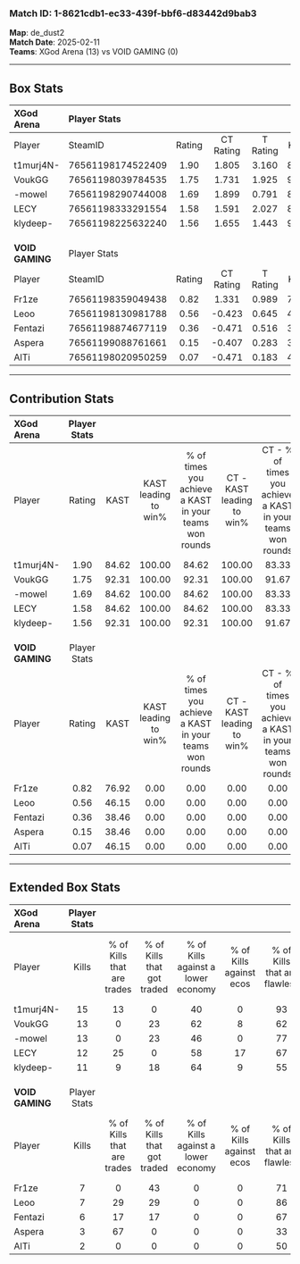 ### Match ID: 1-8621cdb1-ec33-439f-bbf6-d83442d9bab3  
**Map**: de_dust2  
**Match Date**: 2025-02-11  
**Teams**: XGod Arena (13) vs VOID GAMING (0)  

---  

## Box Stats  

| **XGod Arena**  | Player Stats      |        |           |          |       |       |       |         |        |      |     |
| :- | :- | :-: | :-: | :-: | :-: | :-: | :-: | :-: | :-: | :-: | :-: |
| Player          | SteamID           | Rating | CT Rating | T Rating | KAST  |  ADR  | Kills | Assists | Deaths | K/D  | HS% |
| t1murj4N-       | 76561198174522409 |  1.90  |   1.805   |  3.160   | 84.62 | 99.9  |  15   |    4    |   3    | 5.00 | 26  |
| VoukGG          | 76561198039784535 |  1.75  |   1.731   |  1.925   | 92.31 | 97.9  |  13   |    5    |   5    | 2.60 | 61  |
| -mowel          | 76561198290744008 |  1.69  |   1.899   |  0.791   | 84.62 | 95.6  |  13   |    6    |   5    | 2.60 | 61  |
| LECY            | 76561198333291554 |  1.58  |   1.591   |  2.027   | 84.62 | 79.3  |  12   |    2    |   4    | 3.00 | 41  |
| klydeep-        | 76561198225632240 |  1.56  |   1.655   |  1.443   | 92.31 | 121.9 |  11   |    9    |   9    | 1.22 | 36  |
|                 |                   |        |           |          |       |       |       |         |        |      |     |
|                 |                   |        |           |          |       |       |       |         |        |      |     |
|                 |                   |        |           |          |       |       |       |         |        |      |     |
| **VOID GAMING** | Player Stats      |        |           |          |       |       |       |         |        |      |     |
| Player          | SteamID           | Rating | CT Rating | T Rating | KAST  |  ADR  | Kills | Assists | Deaths | K/D  | HS% |
| Fr1ze           | 76561198359049438 |  0.82  |   1.331   |  0.989   | 76.92 | 74.9  |   7   |    3    |   13   | 0.54 | 85  |
| Leoo            | 76561198130981788 |  0.56  |  -0.423   |  0.645   | 46.15 | 69.7  |   7   |    1    |   13   | 0.54 | 57  |
| Fentazi         | 76561198874677119 |  0.36  |  -0.471   |  0.516   | 38.46 | 44.5  |   6   |    1    |   13   | 0.46 | 33  |
| Aspera          | 76561199088761661 |  0.15  |  -0.407   |  0.283   | 38.46 | 38.7  |   3   |    2    |   13   | 0.23 | 66  |
| AlTi            | 76561198020950259 |  0.07  |  -0.471   |  0.183   | 46.15 | 20.9  |   2   |    0    |   13   | 0.15 | 50  |
---  

## Contribution Stats  

| **XGod Arena**  | Player Stats |       |                      |                                                        |                           |                                                             |                          |                                                            |
| :- | :-: | :-: | :-: | :-: | :-: | :-: | :-: | :-: |
| Player          |    Rating    | KAST  | KAST leading to win% | % of times you achieve a KAST in your teams won rounds | CT - KAST leading to win% | CT - % of times you achieve a KAST in your teams won rounds | T - KAST leading to win% | T - % of times you achieve a KAST in your teams won rounds |
| t1murj4N-       |     1.90     | 84.62 |        100.00        |                         84.62                          |          100.00           |                            83.33                            |          100.00          |                           100.00                           |
| VoukGG          |     1.75     | 92.31 |        100.00        |                         92.31                          |          100.00           |                            91.67                            |          100.00          |                           100.00                           |
| -mowel          |     1.69     | 84.62 |        100.00        |                         84.62                          |          100.00           |                            83.33                            |          100.00          |                           100.00                           |
| LECY            |     1.58     | 84.62 |        100.00        |                         84.62                          |          100.00           |                            83.33                            |          100.00          |                           100.00                           |
| klydeep-        |     1.56     | 92.31 |        100.00        |                         92.31                          |          100.00           |                            91.67                            |          100.00          |                           100.00                           |
|                 |              |       |                      |                                                        |                           |                                                             |                          |                                                            |
|                 |              |       |                      |                                                        |                           |                                                             |                          |                                                            |
|                 |              |       |                      |                                                        |                           |                                                             |                          |                                                            |
| **VOID GAMING** | Player Stats |       |                      |                                                        |                           |                                                             |                          |                                                            |
| Player          |    Rating    | KAST  | KAST leading to win% | % of times you achieve a KAST in your teams won rounds | CT - KAST leading to win% | CT - % of times you achieve a KAST in your teams won rounds | T - KAST leading to win% | T - % of times you achieve a KAST in your teams won rounds |
| Fr1ze           |     0.82     | 76.92 |         0.00         |                          0.00                          |           0.00            |                            0.00                             |           0.00           |                            0.00                            |
| Leoo            |     0.56     | 46.15 |         0.00         |                          0.00                          |           0.00            |                            0.00                             |           0.00           |                            0.00                            |
| Fentazi         |     0.36     | 38.46 |         0.00         |                          0.00                          |           0.00            |                            0.00                             |           0.00           |                            0.00                            |
| Aspera          |     0.15     | 38.46 |         0.00         |                          0.00                          |           0.00            |                            0.00                             |           0.00           |                            0.00                            |
| AlTi            |     0.07     | 46.15 |         0.00         |                          0.00                          |           0.00            |                            0.00                             |           0.00           |                            0.00                            |
---  

## Extended Box Stats  

| **XGod Arena**  | Player Stats |                            |                            |                                    |                         |                              |                                 |        |                             |                                     |                          |                               |                            |
| :- | :-: | :-: | :-: | :-: | :-: | :-: | :-: | :-: | :-: | :-: | :-: | :-: | :-: |
| Player          |    Kills     | % of Kills that are trades | % of Kills that got traded | % of Kills against a lower economy | % of Kills against ecos | % of Kills that are flawless | % of Kills that are close duels | Deaths | % of Deaths that get traded | % of Deaths against a lower economy | % of Deaths against ecos | % of Deaths that are flawless | % of Deaths that are close |
| t1murj4N-       |      15      |             13             |             0              |                 40                 |            0            |              93              |                0                |   3    |              0              |                 67                  |            33            |              100              |             0              |
| VoukGG          |      13      |             0              |             23             |                 62                 |            8            |              62              |                0                |   5    |              0              |                 60                  |            20            |              40               |             20             |
| -mowel          |      13      |             0              |             23             |                 46                 |            0            |              77              |                8                |   5    |             60              |                 60                  |            20            |              80               |             0              |
| LECY            |      12      |             25             |             0              |                 58                 |           17            |              67              |                8                |   4    |             25              |                  0                  |            0             |              50               |             0              |
| klydeep-        |      11      |             9              |             18             |                 64                 |            9            |              55              |                9                |   9    |             22              |                 33                  |            11            |              56               |             11             |
|                 |              |                            |                            |                                    |                         |                              |                                 |        |                             |                                     |                          |                               |                            |
|                 |              |                            |                            |                                    |                         |                              |                                 |        |                             |                                     |                          |                               |                            |
|                 |              |                            |                            |                                    |                         |                              |                                 |        |                             |                                     |                          |                               |                            |
| **VOID GAMING** | Player Stats |                            |                            |                                    |                         |                              |                                 |        |                             |                                     |                          |                               |                            |
| Player          |    Kills     | % of Kills that are trades | % of Kills that got traded | % of Kills against a lower economy | % of Kills against ecos | % of Kills that are flawless | % of Kills that are close duels | Deaths | % of Deaths that get traded | % of Deaths against a lower economy | % of Deaths against ecos | % of Deaths that are flawless | % of Deaths that are close |
| Fr1ze           |      7       |             0              |             43             |                 0                  |            0            |              71              |               14                |   13   |              8              |                  0                  |            0             |              69               |             8              |
| Leoo            |      7       |             29             |             29             |                 0                  |            0            |              86              |                0                |   13   |              0              |                  0                  |            0             |              62               |             15             |
| Fentazi         |      6       |             17             |             17             |                 0                  |            0            |              67              |                0                |   13   |             15              |                  0                  |            0             |              85               |             0              |
| Aspera          |      3       |             67             |             0              |                 0                  |            0            |              33              |               33                |   13   |             15              |                  0                  |            0             |              62               |             0              |
| AlTi            |      2       |             0              |             0              |                 0                  |            0            |              50              |                0                |   13   |             23              |                  8                  |            8             |              85               |             0              |
